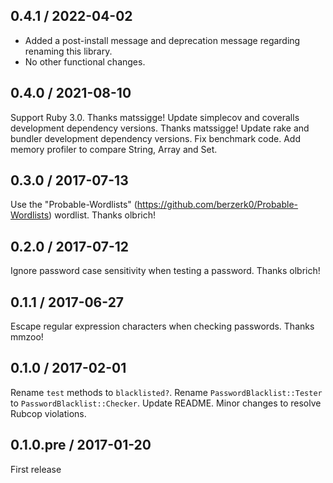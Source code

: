 0.4.1 / 2022-04-02
------
* Added a post-install message and deprecation message regarding renaming
this library.
* No other functional changes.

0.4.0 / 2021-08-10
------
Support Ruby 3.0. Thanks matssigge!
Update simplecov and coveralls development dependency versions. Thanks matssigge!
Update rake and bundler development dependency versions.
Fix benchmark code.
Add memory profiler to compare String, Array and Set.

0.3.0 / 2017-07-13
------
Use the "Probable-Wordlists" (https://github.com/berzerk0/Probable-Wordlists) wordlist. Thanks olbrich!

0.2.0 / 2017-07-12
------
Ignore password case sensitivity when testing a password. Thanks olbrich!

0.1.1 / 2017-06-27
------
Escape regular expression characters when checking passwords. Thanks mmzoo!

0.1.0 / 2017-02-01
------
Rename `test` methods to `blacklisted?`.
Rename `PasswordBlacklist::Tester` to `PasswordBlacklist::Checker`.
Update README.
Minor changes to resolve Rubcop violations.

0.1.0.pre / 2017-01-20
------
First release
